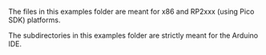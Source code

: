The files in this examples folder are meant for x86 and RP2xxx (using Pico SDK) platforms.

The subdirectories in this examples folder are strictly meant for the Arduino IDE.
